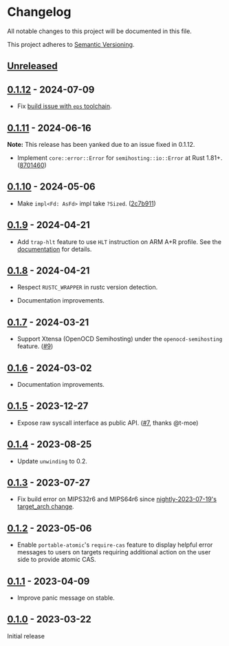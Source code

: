 # Changelog

All notable changes to this project will be documented in this file.

This project adheres to [Semantic Versioning](https://semver.org).

<!--
Note: In this file, do not use the hard wrap in the middle of a sentence for compatibility with GitHub comment style markdown rendering.
-->

## [Unreleased]

## [0.1.12] - 2024-07-09

- Fix [build issue with `eps` toolchain](https://github.com/taiki-e/semihosting/issues/11).

## [0.1.11] - 2024-06-16

**Note:** This release has been yanked due to an issue fixed in 0.1.12.

- Implement `core::error::Error` for `semihosting::io::Error` at Rust 1.81+. ([8701460](https://github.com/taiki-e/semihosting/commit/8701460101e5c9838bb09062435590f834837861))

## [0.1.10] - 2024-05-06

- Make `impl<Fd: AsFd>` impl take `?Sized`. ([2c7b911](https://github.com/taiki-e/semihosting/commit/2c7b9112a42b14f27def67f3b6fd35258c6f2f2b))

## [0.1.9] - 2024-04-21

- Add `trap-hlt` feature to use `HLT` instruction on ARM A+R profile. See the [documentation](https://github.com/taiki-e/semihosting#optional-features-trap-hlt) for details.

## [0.1.8] - 2024-04-21

- Respect `RUSTC_WRAPPER` in rustc version detection.

- Documentation improvements.

## [0.1.7] - 2024-03-21

- Support Xtensa (OpenOCD Semihosting) under the `openocd-semihosting` feature. ([#9](https://github.com/taiki-e/semihosting/pull/9))

## [0.1.6] - 2024-03-02

- Documentation improvements.

## [0.1.5] - 2023-12-27

- Expose raw syscall interface as public API. ([#7](https://github.com/taiki-e/semihosting/pull/7), thanks @t-moe)

## [0.1.4] - 2023-08-25

- Update `unwinding` to 0.2.

## [0.1.3] - 2023-07-27

- Fix build error on MIPS32r6 and MIPS64r6 since [nightly-2023-07-19's target_arch change](https://github.com/rust-lang/rust/pull/112374).

## [0.1.2] - 2023-05-06

- Enable `portable-atomic`'s `require-cas` feature to display helpful error messages to users on targets requiring additional action on the user side to provide atomic CAS.

## [0.1.1] - 2023-04-09

- Improve panic message on stable.

## [0.1.0] - 2023-03-22

Initial release

[Unreleased]: https://github.com/taiki-e/semihosting/compare/v0.1.12...HEAD
[0.1.12]: https://github.com/taiki-e/semihosting/compare/v0.1.11...v0.1.12
[0.1.11]: https://github.com/taiki-e/semihosting/compare/v0.1.10...v0.1.11
[0.1.10]: https://github.com/taiki-e/semihosting/compare/v0.1.9...v0.1.10
[0.1.9]: https://github.com/taiki-e/semihosting/compare/v0.1.8...v0.1.9
[0.1.8]: https://github.com/taiki-e/semihosting/compare/v0.1.7...v0.1.8
[0.1.7]: https://github.com/taiki-e/semihosting/compare/v0.1.6...v0.1.7
[0.1.6]: https://github.com/taiki-e/semihosting/compare/v0.1.5...v0.1.6
[0.1.5]: https://github.com/taiki-e/semihosting/compare/v0.1.4...v0.1.5
[0.1.4]: https://github.com/taiki-e/semihosting/compare/v0.1.3...v0.1.4
[0.1.3]: https://github.com/taiki-e/semihosting/compare/v0.1.2...v0.1.3
[0.1.2]: https://github.com/taiki-e/semihosting/compare/v0.1.1...v0.1.2
[0.1.1]: https://github.com/taiki-e/semihosting/compare/v0.1.0...v0.1.1
[0.1.0]: https://github.com/taiki-e/semihosting/releases/tag/v0.1.0
